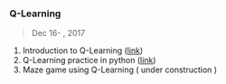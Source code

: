 ### Q-Learning
> Dec 16- , 2017
1. Introduction to Q-Learning ([link](./Q-Learning.md))
2. Q-Learning practice in python ([link](https://github.com/YiJingLin/Q-Learning_MazeGame/tree/master/test))
3. Maze game using Q-Learning ( under construction )